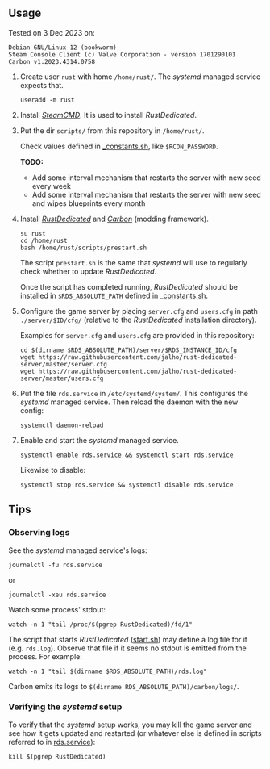 ## Usage

Tested on 3 Dec 2023 on:

```
Debian GNU/Linux 12 (bookworm)
Steam Console Client (c) Valve Corporation - version 1701290101
Carbon v1.2023.4314.0758
```

1. Create user `rust` with home `/home/rust/`. The _systemd_ managed service
   expects that.

   ```
   useradd -m rust
   ```

2. Install [_SteamCMD_](https://developer.valvesoftware.com/wiki/SteamCMD).
   It is used to install _RustDedicated_.

3. Put the dir `scripts/` from this repository in `/home/rust/`.

   Check values defined in [\_constants.sh](./scripts/_constants.sh), like `$RCON_PASSWORD`.

   **TODO:**

   - Add some interval mechanism that restarts the server with new seed every week
   - Add some interval mechanism that restarts the server with new seed and wipes blueprints every month

4. Install [_RustDedicated_](https://developer.valvesoftware.com/wiki/Rust_Dedicated_Server#Installation)
   and [_Carbon_](https://carbonmod.gg/) (modding framework).

   ```
   su rust
   cd /home/rust
   bash /home/rust/scripts/prestart.sh
   ```

   The script `prestart.sh` is the same that _systemd_ will use to regularly check whether to update _RustDedicated_.

   Once the script has completed running, _RustDedicated_ should be installed in `$RDS_ABSOLUTE_PATH` defined in [\_constants.sh](./scripts/_constants.sh).

5. Configure the game server by placing `server.cfg` and `users.cfg` in path
   `./server/$ID/cfg/` (relative to the _RustDedicated_ installation
   directory).

   Examples for `server.cfg` and `users.cfg` are provided in this repository:

   ```
   cd $(dirname $RDS_ABSOLUTE_PATH)/server/$RDS_INSTANCE_ID/cfg
   wget https://raw.githubusercontent.com/jalho/rust-dedicated-server/master/server.cfg
   wget https://raw.githubusercontent.com/jalho/rust-dedicated-server/master/users.cfg
   ```

6. Put the file `rds.service` in `/etc/systemd/system/`. This configures the
   _systemd_ managed service. Then reload the daemon with the new config:

   ```
   systemctl daemon-reload
   ```

7. Enable and start the _systemd_ managed service.

   ```
   systemctl enable rds.service && systemctl start rds.service
   ```

   Likewise to disable:

   ```
   systemctl stop rds.service && systemctl disable rds.service
   ```

## Tips

### Observing logs

See the _systemd_ managed service's logs:

```
journalctl -fu rds.service
```

or

```
journalctl -xeu rds.service
```

Watch some process' stdout:

```
watch -n 1 "tail /proc/$(pgrep RustDedicated)/fd/1"
```

The script that starts _RustDedicated_ ([start.sh](./scripts/start.sh)) may
define a log file for it (e.g. `rds.log`). Observe that file if it seems no
stdout is emitted from the process. For example:

```
watch -n 1 "tail $(dirname $RDS_ABSOLUTE_PATH)/rds.log"
```

Carbon emits its logs to `$(dirname RDS_ABSOLUTE_PATH)/carbon/logs/`.

### Verifying the _systemd_ setup

To verify that the _systemd_ setup works, you may kill the game server and see
how it gets updated and restarted (or whatever else is defined in scripts
referred to in [rds.service](./rds.service)):

```
kill $(pgrep RustDedicated)
```
